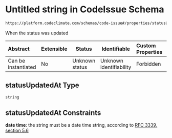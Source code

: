 # Untitled string in CodeIssue Schema

```txt
https://platform.codeclimate.com/schemas/code-issue#/properties/statusUpdatedAt
```

When the status was updated


| Abstract            | Extensible | Status         | Identifiable            | Custom Properties | Additional Properties | Access Restrictions | Defined In                                                                            |
| :------------------ | ---------- | -------------- | ----------------------- | :---------------- | --------------------- | ------------------- | ------------------------------------------------------------------------------------- |
| Can be instantiated | No         | Unknown status | Unknown identifiability | Forbidden         | Allowed               | none                | [CodeIssue.schema.json\*](../../schemas/CodeIssue.schema.json "open original schema") |

## statusUpdatedAt Type

`string`

## statusUpdatedAt Constraints

**date time**: the string must be a date time string, according to [RFC 3339, section 5.6](https://tools.ietf.org/html/rfc3339 "check the specification")
